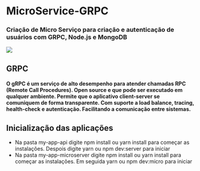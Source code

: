 # MicroService-GRPC
### Criação de Micro Serviço para criação e autenticação de usuários com GRPC, Node.js e MongoDB

<img src="https://user-images.githubusercontent.com/55901431/89127293-cad63000-d4c2-11ea-96f7-c0eaff6aa368.png"/>

## GRPC
<h4>
 O gRPC é um serviço de alto desempenho para atender chamadas RPC (Remote Call Procedures). Open source e que pode ser executado em qualquer ambiente. Permite que o aplicativo client-server se comuniquem de forma transparente. Com suporte a load balance, tracing, health-check e autenticação. Facilitando a comunicação entre sistemas.
</h4>

## Inicialização das aplicações

- Na pasta my-app-api digite npm install ou yarn install para começar as instalações. Despois digite yarn ou npm dev:server para iniciar
- Na pasta my-app-microserver digite npm install ou yarn install para começar as instalações. Em seguida yarn ou npm dev:micro para iniciar
